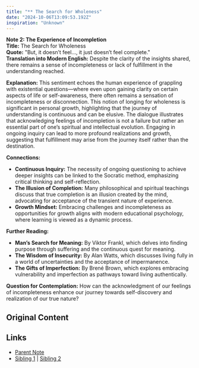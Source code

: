 ```yaml
---
title: "** The Search for Wholeness"
date: "2024-10-06T13:09:53.192Z"
inspiration: "Unknown"
---
```


  
**Note 2: The Experience of Incompletion**  
**Title:** The Search for Wholeness  
**Quote:** "But, it doesn’t feel..., it just doesn’t feel complete."  
**Translation into Modern English:** Despite the clarity of the insights shared, there remains a sense of incompleteness or lack of fulfillment in the understanding reached.  

**Explanation:** This sentiment echoes the human experience of grappling with existential questions—where even upon gaining clarity on certain aspects of life or self-awareness, there often remains a sensation of incompleteness or disconnection. This notion of longing for wholeness is significant in personal growth, highlighting that the journey of understanding is continuous and can be elusive. The dialogue illustrates that acknowledging feelings of incompletion is not a failure but rather an essential part of one’s spiritual and intellectual evolution. Engaging in ongoing inquiry can lead to more profound realizations and growth, suggesting that fulfillment may arise from the journey itself rather than the destination.

**Connections:**  
- **Continuous Inquiry:** The necessity of ongoing questioning to achieve deeper insights can be linked to the Socratic method, emphasizing critical thinking and self-reflection.
- **The Illusion of Completion:** Many philosophical and spiritual teachings discuss that true completion is an illusion created by the mind, advocating for acceptance of the transient nature of experience.
- **Growth Mindset:** Embracing challenges and incompleteness as opportunities for growth aligns with modern educational psychology, where learning is viewed as a dynamic process.

**Further Reading:**  
- **Man’s Search for Meaning:** By Viktor Frankl, which delves into finding purpose through suffering and the continuous quest for meaning.
- **The Wisdom of Insecurity:** By Alan Watts, which discusses living fully in a world of uncertainties and the acceptance of impermanence.
- **The Gifts of Imperfection:** By Brené Brown, which explores embracing vulnerability and imperfection as pathways toward living authentically.  

**Question for Contemplation:** How can the acknowledgment of our feelings of incompleteness enhance our journey towards self-discovery and realization of our true nature?  



## Original Content



## Links

- [Parent Note](/parent-note.md)
- [Sibling 1](/zettel1.md) | [Sibling 2](/zettel2.md)
